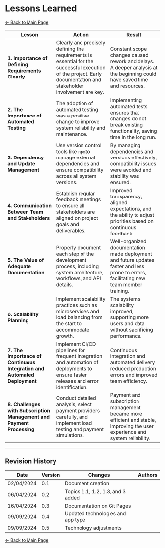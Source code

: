 
# **Lessons Learned**

[← Back to Main Page](../../index.md)

| **Lesson**                                                               | **Action**                                                                                                                                                   | **Result**                                                                                                                        |
| ------------------------------------------------------------------------------ | ------------------------------------------------------------------------------------------------------------------------------------------------------------------ | --------------------------------------------------------------------------------------------------------------------------------------- |
| **1. Importance of Defining Requirements Clearly**                       | Clearly and precisely defining the requirements is essential for the successful execution of the project. Early documentation and stakeholder involvement are key. | Constant scope changes caused rework and delays. A deeper analysis at the beginning could have saved time and resources.                |
| **2. The Importance of Automated Testing**                               | The adoption of automated testing was a positive change to improve system reliability and maintenance.                                                             | Implementing automated tests ensures that changes do not break existing functionality, saving time in the long run.                     |
| **3. Dependency and Update Management**                                  | Use version control tools like `npm`to manage external dependencies and ensure compatibility across all system versions.                                         | By managing dependencies and versions effectively, compatibility issues were avoided and stability was ensured.                         |
| **4. Communication Between Team and Stakeholders**                       | Establish regular feedback meetings to ensure all stakeholders are aligned on project goals and deliverables.                                                      | Improved transparency, aligned expectations, and the ability to adjust priorities based on continuous feedback.                         |
| **5. The Value of Adequate Documentation**                               | Properly document each step of the development process, including system architecture, workflows, and API details.                                                 | Well-organized documentation made deployment and future updates faster and less prone to errors, facilitating new team member training. |
| **6. Scalability Planning**                                              | Implement scalability practices such as microservices and load balancing from the start to accommodate growth.                                                     | The system’s scalability improved, supporting more users and data without sacrificing performance.                                     |
| **7. The Importance of Continuous Integration and Automated Deployment** | Implement CI/CD pipelines for frequent integration and automation of deployments to ensure faster releases and error identification.                               | Continuous integration and automated delivery reduced production errors and improved team efficiency.                                   |
| **8. Challenges with Subscription Management and Payment Processing**    | Conduct detailed analysis, select payment providers carefully, and implement load testing and payment simulations.                                                 | Payment and subscription management became more efficient and stable, improving the user experience and system reliability.             |

---

## **Revision History**

| **Date** | **Version** | **Changes**                 | **Authors** |
| -------------- | ----------------- | --------------------------------- | ----------------- |
| 02/04/2024     | 0.1               | Document creation                 |                   |
| 06/04/2024     | 0.2               | Topics 1.1, 1.2, 1.3, and 3 added |                   |
| 16/04/2024     | 0.3               | Documentation on Git Pages        |                   |
| 09/09/2024     | 0.4               | Updated technologies and app type |                   |
| 09/09/2024     | 0.5               | Technology adjustments            |                   |

[← Back to Main Page](../../index.md)
